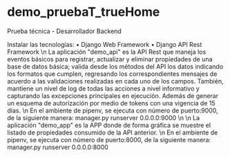 # demo_pruebaT_trueHome
Prueba técnica - Desarrollador Backend

Instalar las tecnologías:
• Django Web Framework
• Django API Rest Framework
\n
La aplicación "demo_api" es la API Rest que maneja los eventos básicos para registrar, actualizar y eliminar propiedades de una base de datos básica; valida desde los métodos del API los datos indicando los formatos que cumplen, regresando los correspondientes mensajes de acuerdo a las validaciones realizadas en cada uno de los campos. También, mantiene un nivel de log de todas las acciones a nivel informativo y capturando las excepciones principales en ejecución. Además de generar un esquema de autorización por medio de tokens con una vigencia de 15 días.
\n
En el ambiente de pipenv, se ejecuta con número de puerto:9000, de la siguiente manera: manager.py runserver 0.0.0.0:9000
\n
\n
La aplicación "demo_app" es la APP donde de forma gráfica se muestre el listado de propiedades consumido de la API anterior.
\n
En el ambiente de pipenv, se ejecuta con número de puerto:8000, de la siguiente manera: manager.py runserver 0.0.0.0:8000
